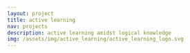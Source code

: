 ```yaml
---
layout: project
title: active learning
nav: projects
description: active learning amidst logical knowledge
img: /assets/img/active_learning/active_learning_logo.svg
---
```

